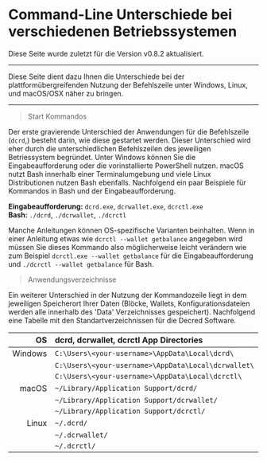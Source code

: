 # **Command-Line Unterschiede bei verschiedenen Betriebssystemen**

Diese Seite wurde zuletzt für die Version v0.8.2 aktualisiert.

---

Diese Seite dient dazu Ihnen die Unterschiede bei der plattformübergreifenden Nutzung der Befehlszeile unter Windows, Linux, und macOS/OSX näher zu bringen.

---

> Start Kommandos

Der erste gravierende Unterschied der Anwendungen für die Befehlszeile (`dcrd`,) besteht darin, wie diese gestartet werden. Dieser Unterschied wird eher durch die unterschiedlichen Befehlszeilen des jeweiligen Betriessystem begründet. Unter Windows können Sie die Eingabeaufforderung oder die vorinstallierte PowerShell nutzen. macOS nutzt Bash innerhalb einer Terminalumgebung und viele Linux Distributionen nutzen Bash ebenfalls. Nachfolgend ein paar Beispiele für Kommandos in Bash und der Eingabeaufforderung.

**Eingabeaufforderung:** `dcrd.exe`, `dcrwallet.exe`, `dcrctl.exe` <br />
**Bash:** `./dcrd`, `./dcrwallet`, `./dcrctl`

Manche Anleitungen können OS-spezifische Varianten beinhalten. Wenn in einer Anleitung etwas wie `dcrctl --wallet getbalance` angegeben wird müssen Sie dieses Kommando also möglicherweise leicht verändern wie zum Beispiel `dcrctl.exe --wallet getbalance` für die Eingabeaufforderung und `./dcrctl --wallet getbalance` für Bash.

> Anwendungsverzeichnisse

Ein weiterer Unterschied in der Nutzung der Kommandozeile liegt in dem jeweiligen Speicherort Ihrer Daten (Blöcke, Wallets, Konfigurationsdateien werden alle innerhalb des 'Data' Verzeichnisses gespeichert). Nachfolgend eine Tabelle mit den Standartverzeichnissen für die Decred Software. 

| OS      | dcrd, dcrwallet, dcrctl App Directories      | 
| -------:|:--------------------------------------------- |
| Windows | `C:\Users\<your-username>\AppData\Local\dcrd\`      |
|         | `C:\Users\<your-username>\AppData\Local\dcrwallet\` | 
|         | `C:\Users\<your-username>\AppData\Local\dcrctl\`    |
| macOS   | `~/Library/Application Support/dcrd/`         |
|         | `~/Library/Application Support/dcrwallet/`    |
|         | `~/Library/Application Support/dcrctl/`       |
| Linux   | `~/.dcrd/`                                    |
|         | `~/.dcrwallet/`                               |
|         | `~/.dcrctl/`                                  |

